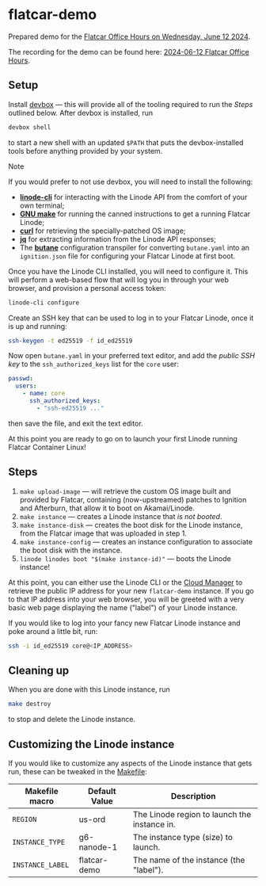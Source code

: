 # flatcar-demo

Prepared demo for the [Flatcar Office Hours on Wednesday, June 12 2024][1].

The recording for the demo can be found here: [2024-06-12 Flatcar Office
Hours](https://www.youtube.com/watch?v=i04yEYnDujg).

## Setup

Install [devbox][devbox] &mdash; this will provide all of the tooling required
to run the _Steps_ outlined below.
After devbox is installed, run

```sh
devbox shell
```

to start a new shell with an updated `$PATH` that puts the devbox-installed
tools before anything provided by your system.

> [!NOTE]
> If you would prefer to not use devbox, you will need to install the following:
>  
> - [**linode-cli**][linode-cli] for interacting with the Linode API from the comfort of your own terminal;
> - [**GNU make**][gnu-make] for running the canned instructions to get a running Flatcar Linode;
> - [**curl**][curl] for retrieving the specially-patched OS image;
> - [**jq**][jq] for extracting information from the Linode API responses;
> - The [**butane**][butane-cli] configuration transpiler for converting `butane.yaml` into an `ignition.json` file for configuring your Flatcar Linode at first boot.

Once you have the Linode CLI installed, you will need to configure it.
This will perform a web-based flow that will log you in through your web
browser, and provision a personal access token:

```sh
linode-cli configure
```

Create an SSH key that can be used to log in to your Flatcar Linode, once it is
up and running:

```sh
ssh-keygen -t ed25519 -f id_ed25519
```

Now open `butane.yaml` in your preferred text editor, and add the _public SSH
key_ to the `ssh_authorized_keys` list for the `core` user:

```yaml
passwd:
  users:
    - name: core
      ssh_authorized_keys:
        - "ssh-ed25519 ..."
```

then save the file, and exit the text editor.

At this point you are ready to go on to launch your first Linode running Flatcar
Container Linux!

## Steps

1. `make upload-image` &mdash; will retrieve the custom OS image built and
   provided by Flatcar, containing (now-upstreamed) patches to Ignition and
   Afterburn, that allow it to boot on Akamai/Linode.
1. `make instance` &mdash; creates a Linode instance that _is not booted_.
1. `make instance-disk` &mdash; creates the boot disk for the Linode instance,
   from the Flatcar image that was uploaded in step 1.
1. `make instance-config` &mdash; creates an instance configuration to associate
   the boot disk with the instance.
1. `linode linodes boot "$(make instance-id)"` &mdash; boots the Linode
   instance!

At this point, you can either use the Linode CLI or the [Cloud
Manager](https://cloud.linode.com/) to retrieve the public IP address for your
new `flatcar-demo` instance.
If you go to that IP address into your web browser, you will be greeted with a
very basic web page displaying the name ("label") of your Linode instance.

If you would like to log into your fancy new Flatcar Linode instance and poke
around a little bit, run:

```sh
ssh -i id_ed25519 core@<IP_ADDRESS>
````

## Cleaning up

When you are done with this Linode instance, run

```sh
make destroy
```

to stop and delete the Linode instance.

## Customizing the Linode instance

If you would like to customize any aspects of the Linode instance that gets run,
these can be tweaked in the
[Makefile](https://github.com/nesv/flatcar-demo/blob/main/Makefile):

| Makefile macro | Default Value | Description |
| -------------- | ------------- | ----------- |
| `REGION` | us-ord | The Linode region to launch the instance in. |
| `INSTANCE_TYPE` | g6-nanode-1 | The instance type (size) to launch. |
| `INSTANCE_LABEL` | flatcar-demo | The name of the instance (the "label"). |

[1]: https://github.com/flatcar/Flatcar/discussions/1443
[linode-cli]: https://www.linode.com/docs/products/tools/cli/guides/install/
[gnu-make]: https://www.gnu.org/software/make/
[curl]: https://curl.se/
[jq]: https://jqlang.github.io/jq/
[butane-cli]: https://www.flatcar.org/docs/latest/provisioning/config-transpiler/
[devbox]: https://www.jetify.com/devbox
